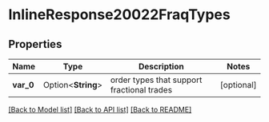 # InlineResponse20022FraqTypes

## Properties

Name | Type | Description | Notes
------------ | ------------- | ------------- | -------------
**var_0** | Option<**String**> | order types that support fractional trades | [optional]

[[Back to Model list]](../README.md#documentation-for-models) [[Back to API list]](../README.md#documentation-for-api-endpoints) [[Back to README]](../README.md)


